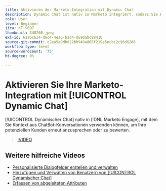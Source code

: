 ```yaml
---
title: Aktivieren der Marketo-Integration mit Dynamic Chat
description: Dynamic Chat ist nativ in Marketo integriert, sodass Sie Kontext aus Chat-Unterhaltungen nutzen können, um Ihre potenziellen Kunden erneut anzusprechen oder zu bewerten.
role: User
level: Beginner
jira: KT-9697
thumbnail: 340260.jpeg
exl-id: 61a5c634-d6c4-4ea6-bad4-d69dabc89410
source-git-commit: c2aa5a0dbd22bb949a865f219e5ecbc2c96d6286
workflow-type: tm+mt
source-wordcount: '75'
ht-degree: 0%

---
```


# Aktivieren Sie Ihre Marketo-Integration mit [!UICONTROL Dynamic Chat]

[!UICONTROL Dynamischer Chat]  nativ in [!DNL Marketo Engage], mit dem Sie Kontext aus ChatBot-Konversationen verwenden können, um Ihre potenziellen Kunden erneut anzusprechen oder zu bewerten.

>[!VIDEO](https://video.tv.adobe.com/v/340260/?quality=12&learn=on)

## Weitere hilfreiche Videos

* [Personalisierte Dialogfelder erstellen und verwalten](dialogue-management.md)
* [Hinzufügen und Verwalten von Benutzern von [!UICONTROL Dynamischer Chat]](user-management.md)
* [Erfassen von abgeleiteten Attributen](capture-inferred-attributes.md)
